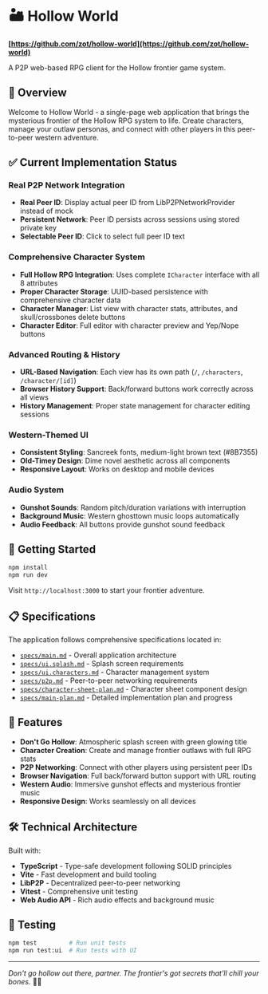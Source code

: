 # 🏜️ Hollow World

**[https://github.com/zot/hollow-world](https://github.com/zot/hollow-world)**

A P2P web-based RPG client for the Hollow frontier game system.

## 🌵 Overview

Welcome to Hollow World - a single-page web application that brings the mysterious frontier of the Hollow RPG system to life. Create characters, manage your outlaw personas, and connect with other players in this peer-to-peer western adventure.

## ✅ Current Implementation Status

### **Real P2P Network Integration**
- **Real Peer ID**: Display actual peer ID from LibP2PNetworkProvider instead of mock
- **Persistent Network**: Peer ID persists across sessions using stored private key
- **Selectable Peer ID**: Click to select full peer ID text

### **Comprehensive Character System**
- **Full Hollow RPG Integration**: Uses complete `ICharacter` interface with all 8 attributes
- **Proper Character Storage**: UUID-based persistence with comprehensive character data
- **Character Manager**: List view with character stats, attributes, and skull/crossbones delete buttons
- **Character Editor**: Full editor with character preview and Yep/Nope buttons

### **Advanced Routing & History**
- **URL-Based Navigation**: Each view has its own path (`/`, `/characters`, `/character/[id]`)
- **Browser History Support**: Back/forward buttons work correctly across all views
- **History Management**: Proper state management for character editing sessions

### **Western-Themed UI**
- **Consistent Styling**: Sancreek fonts, medium-light brown text (#8B7355)
- **Old-Timey Design**: Dime novel aesthetic across all components
- **Responsive Layout**: Works on desktop and mobile devices

### **Audio System**
- **Gunshot Sounds**: Random pitch/duration variations with interruption
- **Background Music**: Western ghosttown music loops automatically
- **Audio Feedback**: All buttons provide gunshot sound feedback

## 🚀 Getting Started

```bash
npm install
npm run dev
```

Visit `http://localhost:3000` to start your frontier adventure.

## 📋 Specifications

The application follows comprehensive specifications located in:

- [`specs/main.md`](specs/main.md) - Overall application architecture
- [`specs/ui.splash.md`](specs/ui.splash.md) - Splash screen requirements
- [`specs/ui.characters.md`](specs/ui.characters.md) - Character management system
- [`specs/p2p.md`](specs/p2p.md) - Peer-to-peer networking requirements
- [`specs/character-sheet-plan.md`](specs/character-sheet-plan.md) - Character sheet component design
- [`specs/main-plan.md`](specs/main-plan.md) - Detailed implementation plan and progress

## 🎯 Features

- **Don't Go Hollow**: Atmospheric splash screen with green glowing title
- **Character Creation**: Create and manage frontier outlaws with full RPG stats
- **P2P Networking**: Connect with other players using persistent peer IDs
- **Browser Navigation**: Full back/forward button support with URL routing
- **Western Audio**: Immersive gunshot effects and mysterious frontier music
- **Responsive Design**: Works seamlessly on all devices

## 🛠 Technical Architecture

Built with:
- **TypeScript** - Type-safe development following SOLID principles
- **Vite** - Fast development and build tooling
- **LibP2P** - Decentralized peer-to-peer networking
- **Vitest** - Comprehensive unit testing
- **Web Audio API** - Rich audio effects and background music

## 🧪 Testing

```bash
npm test         # Run unit tests
npm run test:ui  # Run tests with UI
```

---

*Don't go hollow out there, partner. The frontier's got secrets that'll chill your bones.* 🌵💀
